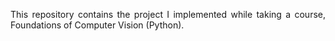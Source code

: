 <p align="justify">This repository contains the project I implemented while taking a course, Foundations of Computer Vision (Python).</p>
